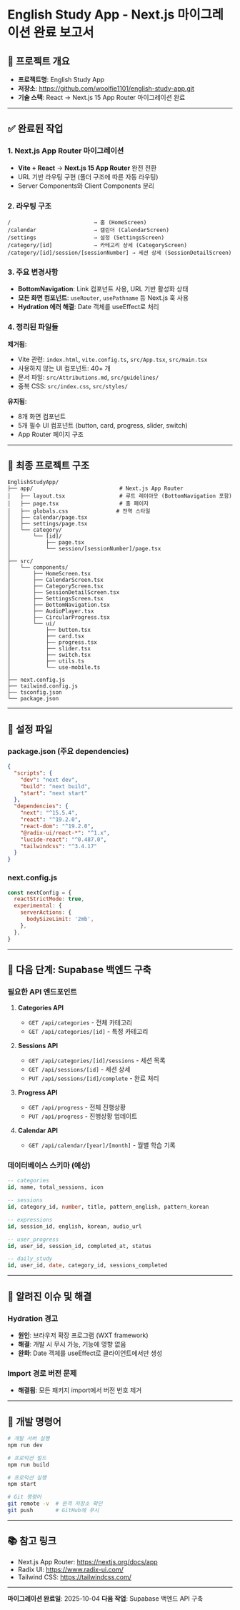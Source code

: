 # English Study App - Next.js 마이그레이션 완료 보고서

## 📌 프로젝트 개요
- **프로젝트명**: English Study App
- **저장소**: https://github.com/woolfie1101/english-study-app.git
- **기술 스택**: React → Next.js 15 App Router 마이그레이션 완료

---

## ✅ 완료된 작업

### 1. Next.js App Router 마이그레이션
- **Vite + React** → **Next.js 15 App Router** 완전 전환
- URL 기반 라우팅 구현 (폴더 구조에 따른 자동 라우팅)
- Server Components와 Client Components 분리

### 2. 라우팅 구조
```
/                          → 홈 (HomeScreen)
/calendar                  → 캘린더 (CalendarScreen)
/settings                  → 설정 (SettingsScreen)
/category/[id]             → 카테고리 상세 (CategoryScreen)
/category/[id]/session/[sessionNumber] → 세션 상세 (SessionDetailScreen)
```

### 3. 주요 변경사항
- **BottomNavigation**: Link 컴포넌트 사용, URL 기반 활성화 상태
- **모든 화면 컴포넌트**: `useRouter`, `usePathname` 등 Next.js 훅 사용
- **Hydration 에러 해결**: Date 객체를 useEffect로 처리

### 4. 정리된 파일들
**제거됨:**
- Vite 관련: `index.html`, `vite.config.ts`, `src/App.tsx`, `src/main.tsx`
- 사용하지 않는 UI 컴포넌트: 40+ 개
- 문서 파일: `src/Attributions.md`, `src/guidelines/`
- 중복 CSS: `src/index.css`, `src/styles/`

**유지됨:**
- 8개 화면 컴포넌트
- 5개 필수 UI 컴포넌트 (button, card, progress, slider, switch)
- App Router 페이지 구조

---

## 📁 최종 프로젝트 구조

```
EnglishStudyApp/
├── app/                           # Next.js App Router
│   ├── layout.tsx                 # 루트 레이아웃 (BottomNavigation 포함)
│   ├── page.tsx                   # 홈 페이지
│   ├── globals.css               # 전역 스타일
│   ├── calendar/page.tsx
│   ├── settings/page.tsx
│   └── category/
│       └── [id]/
│           ├── page.tsx
│           └── session/[sessionNumber]/page.tsx
│
├── src/
│   └── components/
│       ├── HomeScreen.tsx
│       ├── CalendarScreen.tsx
│       ├── CategoryScreen.tsx
│       ├── SessionDetailScreen.tsx
│       ├── SettingsScreen.tsx
│       ├── BottomNavigation.tsx
│       ├── AudioPlayer.tsx
│       ├── CircularProgress.tsx
│       └── ui/
│           ├── button.tsx
│           ├── card.tsx
│           ├── progress.tsx
│           ├── slider.tsx
│           ├── switch.tsx
│           ├── utils.ts
│           └── use-mobile.ts
│
├── next.config.js
├── tailwind.config.js
├── tsconfig.json
└── package.json
```

---

## 🔧 설정 파일

### package.json (주요 dependencies)
```json
{
  "scripts": {
    "dev": "next dev",
    "build": "next build",
    "start": "next start"
  },
  "dependencies": {
    "next": "^15.5.4",
    "react": "^19.2.0",
    "react-dom": "^19.2.0",
    "@radix-ui/react-*": "^1.x",
    "lucide-react": "^0.487.0",
    "tailwindcss": "^3.4.17"
  }
}
```

### next.config.js
```js
const nextConfig = {
  reactStrictMode: true,
  experimental: {
    serverActions: {
      bodySizeLimit: '2mb',
    },
  },
}
```

---

## 🎯 다음 단계: Supabase 백엔드 구축

### 필요한 API 엔드포인트
1. **Categories API**
   - `GET /api/categories` - 전체 카테고리
   - `GET /api/categories/[id]` - 특정 카테고리

2. **Sessions API**
   - `GET /api/categories/[id]/sessions` - 세션 목록
   - `GET /api/sessions/[id]` - 세션 상세
   - `PUT /api/sessions/[id]/complete` - 완료 처리

3. **Progress API**
   - `GET /api/progress` - 전체 진행상황
   - `PUT /api/progress` - 진행상황 업데이트

4. **Calendar API**
   - `GET /api/calendar/[year]/[month]` - 월별 학습 기록

### 데이터베이스 스키마 (예상)
```sql
-- categories
id, name, total_sessions, icon

-- sessions
id, category_id, number, title, pattern_english, pattern_korean

-- expressions
id, session_id, english, korean, audio_url

-- user_progress
id, user_id, session_id, completed_at, status

-- daily_study
id, user_id, date, category_id, sessions_completed
```

---

## 🐛 알려진 이슈 및 해결

### Hydration 경고
- **원인**: 브라우저 확장 프로그램 (WXT framework)
- **해결**: 개발 시 무시 가능, 기능에 영향 없음
- **완화**: Date 객체를 useEffect로 클라이언트에서만 생성

### Import 경로 버전 문제
- **해결됨**: 모든 패키지 import에서 버전 번호 제거

---

## 📝 개발 명령어

```bash
# 개발 서버 실행
npm run dev

# 프로덕션 빌드
npm run build

# 프로덕션 실행
npm start

# Git 명령어
git remote -v  # 원격 저장소 확인
git push       # GitHub에 푸시
```

---

## 📚 참고 링크
- Next.js App Router: https://nextjs.org/docs/app
- Radix UI: https://www.radix-ui.com/
- Tailwind CSS: https://tailwindcss.com/

---

**마이그레이션 완료일**: 2025-10-04
**다음 작업**: Supabase 백엔드 API 구축
